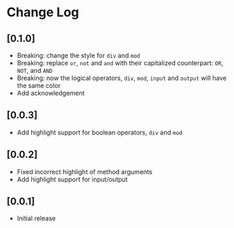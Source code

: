 # Change Log

## [0.1.0]

- Breaking: change the style for `div` and `mod` 
- Breaking: replace `or`, `not` and `and` with their capitalized counterpart: `OR`, `NOT`, and `AND`
- Breaking: now the logical operators, `div`, `mod`, `input` and `output` will have the same color
- Add acknowledgement

## [0.0.3]

- Add highlight support for boolean operators, `div` and `mod`

## [0.0.2]

-   Fixed incorrect highlight of method arguments
-   Add highlight support for input/output

## [0.0.1]

-   Initial release
